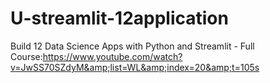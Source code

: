 # U-streamlit-12application
Build 12 Data Science Apps with Python and Streamlit - Full Course:https://www.youtube.com/watch?v=JwSS70SZdyM&amp;list=WL&amp;index=20&amp;t=105s
